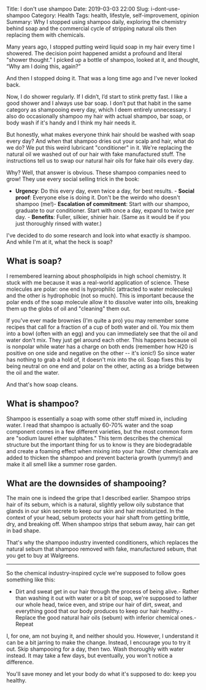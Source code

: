 Title: I don't use shampoo
Date: 2019-03-03 22:00
Slug: i-dont-use-shampoo
Category: Health
Tags: health, lifestyle, self-improvement, opinion
Summary: Why I stopped using shampoo daily, exploring the chemistry behind soap and the commercial cycle of stripping natural oils then replacing them with chemicals.

Many years ago, I stopped putting weird liquid soap in my hair every time I showered. The decision point happened amidst a profound and literal "shower thought." I picked up a bottle of shampoo, looked at it, and thought, “Why am I doing this, again?” 

And then I stopped doing it. That was a long time ago and I've never looked back.

Now, I do shower regularly. If I didn’t, I’d start to stink pretty fast. I like a good shower and I always use bar soap. I don’t put that habit in the same category as shampooing every day, which I deem entirely unnecessary. I also do occasionally shampoo my hair with actual shampoo, bar soap, or body wash if it's handy and I think my hair needs it.

But honestly, what makes everyone think hair should be washed with soap every day? And when that shampoo dries out your scalp and hair, what do we do? We put this weird lubricant "conditioner" in it. We're replacing the natural oil we washed out of our hair with fake manufactured stuff. The instructions tell us to swap our natural hair oils for fake hair oils every day.

Why? Well, that answer is obvious. These shampoo companies need to grow! They use every social selling trick in the book:

- **Urgency**: Do this every day, even twice a day, for best results. - **Social proof**: Everyone else is doing it. Don't be the weirdo who doesn't shampoo (me!)- **Escalation of commitment**: Start with our shampoo, graduate to our conditioner. Start with once a day, expand to twice per day. - **Benefits**: Fuller, silkier, shinier hair. (Same as it would be if you just thoroughly rinsed with water.)

I've decided to do some research and look into what exactly *is* shampoo. And while I'm at it, what the heck is soap?

## What is soap?

I remembered learning about phospholipids in high school chemistry. It stuck with me because it was a real-world application of science. These molecules are polar: one end  is hyprophilic (attracted to water molecules) and the other is hydrophobic (not so much). This is important because the polar ends of the soap molecule allow it to dissolve water into oils, breaking them up the globs of oil and "cleaning" them out. 

If you've ever made brownies (I'm quite a pro) you may remember some recipes that call for a fraction of a cup of both water and oil. You mix them into a bowl (often with an egg) and you can immediately see that the oil and water don't mix. They just gel around each other. This happens because oil is nonpolar while water has a charge on both ends (remember how H20 is positive on one side and negative on the other -- it's ionic!) So since water has nothing to grab a hold of, it doesn't mix into the oil. Soap fixes this by being neutral on one end and polar on the other, acting as a bridge between the oil and the water.

And that's how soap cleans. 

## What is shampoo?

Shampoo is essentially a soap with some other stuff mixed in, including water. I read that shampoo is actually 60-70% water and the soap component comes in a few different varieties, but the most common form are "sodium laurel ether sulphates." This term describes the chemical structure but the important thing for us to know is they are biodegradable and create a foaming effect when mixing into your hair. Other chemicals are added to thicken the shampoo and prevent bacteria growth (yummy!) and make it all smell like a summer rose garden. 

## What are the downsides of shampooing?

The main one is indeed the gripe that I described earlier. Shampoo strips hair of its sebum, which is a natural, slightly yellow oily substance that glands in our skin secrete to keep our skin and hair moisturized. In the context of your head, sebum protects your hair shaft from getting brittle, dry, and breaking off. When shampoo strips that sebum away, hair can get in bad shape. 

That's why the shampoo industry invented conditioners, which replaces the natural sebum that shampoo removed with fake, manufactured sebum, that you get to buy at Walgreens.

---

 So the chemical industry-inspired cycle we're supposed to follow goes something like this:

- Dirt and sweat get in our hair through the process of being alive.- Rather than washing it out with water or a bit of soap, we're supposed to lather our whole head, twice even, and stripe our hair of dirt, sweat, and everything good that our body produces to keep our hair healthy.- Replace the good natural hair oils (sebum) with inferior chemical ones.- Repeat

I, for one, am not buying it, and neither should you. However, I understand it can be a bit jarring to make the change. Instead, I encourage you to try it out. Skip shampooing for a day, then two. Wash thoroughly with water instead. It may take a few days, but eventually, you won't notice a difference. 

You'll save money and let your body do what it's supposed to do: keep you healthy.